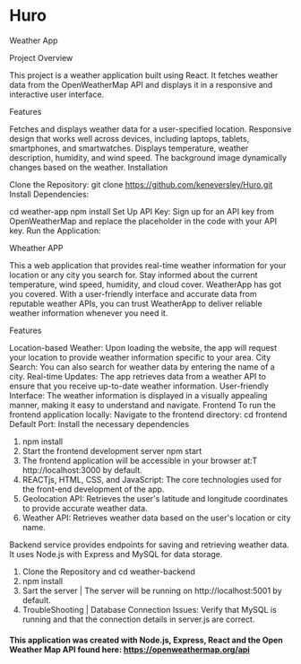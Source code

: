 # Huro

Weather App

Project Overview

This project is a weather application built using React. It fetches weather data from the OpenWeatherMap API and displays it in a responsive and interactive user interface.

Features

Fetches and displays weather data for a user-specified location.
Responsive design that works well across devices, including laptops, tablets, smartphones, and smartwatches.
Displays temperature, weather description, humidity, and wind speed.
The background image dynamically changes based on the weather.
Installation

Clone the Repository:
git clone https://github.com/keneversley/Huro.git
Install Dependencies:


cd weather-app
npm install
Set Up API Key:
Sign up for an API key from OpenWeatherMap and replace the placeholder in the code with your API key.
Run the Application:

Wheather APP

This a web application that provides real-time weather information for your location or any city you search for. Stay informed about the current temperature, wind speed, humidity, and cloud cover. WeatherApp has got you covered. With a user-friendly interface and accurate data from reputable weather APIs, you can trust WeatherApp to deliver reliable weather information whenever you need it.

Features

Location-based Weather: Upon loading the website, the app will request your location to provide weather information specific to your area.
City Search: You can also search for weather data by entering the name of a city.
Real-time Updates: The app retrieves data from a weather API to ensure that you receive up-to-date weather information.
User-friendly Interface: The weather information is displayed in a visually appealing manner, making it easy to understand and navigate.
Frontend To run the frontend application locally: Navigate to the frontend directory: cd frontend Default Port: Install the necessary dependencies 

1. npm install 
2. Start the frontend development server npm start 
3. The frontend application will be accessible in your browser at:T http://localhost:3000 by default. 
4. REACTjs, HTML, CSS, and JavaScript: The core technologies used for the front-end development of the app. 
5. Geolocation API: Retrieves the user's latitude and longitude coordinates to provide accurate weather data. 
6. Weather API: Retrieves weather data based on the user's location or city name.



Backend service provides endpoints for saving and retrieving weather data. It uses Node.js with Express and MySQL for data storage.
1. Clone the Repository and cd weather-backend
2. npm install
3. Sart the server  | The server will be running on http://localhost:5001 by default.
4. TroubleShooting | Database Connection Issues: Verify that MySQL is running and that the connection details in server.js are correct.




#### This application was created with Node.js, Express, React and the Open Weather Map API found here: https://openweathermap.org/api